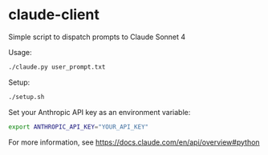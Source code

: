 # claude-client
Simple script to dispatch prompts to Claude Sonnet 4

Usage:
```bash
./claude.py user_prompt.txt
```

Setup:
```bash
./setup.sh
```

Set your Anthropic API key as an environment variable:
```bash
export ANTHROPIC_API_KEY="YOUR_API_KEY"
```

For more information, see https://docs.claude.com/en/api/overview#python
